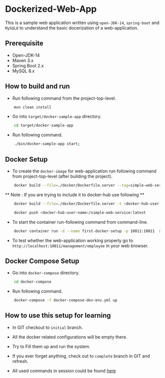 # Dockerized-Web-App # 

This is a sample web application written using ```open-JDK-14```, ```spring-boot``` and ```MySQL8```
to understand the basic docerization of a web-application.

## Prerequisite ##

* Open-JDK-14
* Maven 3.x
* Spring Boot 2.x
* MySQL 8.x

## How to build and run ##

* Run following command from the project-top-level.

```bash
    mvn clean install
```

* Go into ```target/docker-sample-app``` directory.

```bash
    cd target/docker-sample-app
```

* Run following command.

```bash
    ./bin/docker-sample-app start;
```

## Docker Setup ##

* To create the ```docker-image``` for web-application run following command from project-top-level (after building the project).

```bash
    docker build --file=./docker/Dockerfile.server --tag=simple-web-service:latest --rm=true .
```

** Note : If you are trying to include it to docker-hub use following **

```bash
    docker build --file=./docker/Dockerfile.server -t <docker-hub-user-name>/simple-web-service:latest --rm=true .
```

```bash
    docker push <docker-hub-user-name>/simple-web-service:latest
```

* To start the container run-following command from command-line.

```bash
    docker container run -d --name first-docker-setup -p 10011:10011  simple-web-service:latest
```

* To test whether the web-application working properly go to ```http://localhost:10011/management/employee``` in your 
web browser.

## Docker Compose Setup ##

* Go into ```docker-compose``` directory.

```bash
    cd docker-compose
```

* Run following command.

```bash
    docker-compose -f docker-compose-dev-env.yml up
```

## How to use this setup for learning ##

* In GIT checkout to ```initial``` branch.

* All the docker related configurations will be empty there.

* Try to Fill them up and run the system.

* If you ever forget anything, check out to ```complete``` branch in GIT and refresh.

* All used commands in session could be found [here](guides/used-commands.md)